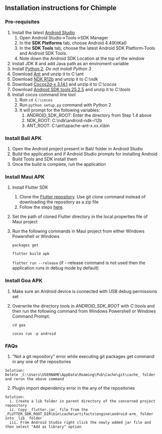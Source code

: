 ## __Installation instructions for Chimple__
### __Pre-requisites__
1. Install the latest [Android Studio](https://developer.android.com/studio)
    1. Open Android Studio->Tools->SDK Manager
    2. In the __SDK Platforms__ tab, choose Android 4.4(KitKat)
    3. In the __SDK Tools__ tab, choose the latest Android SDK Platform-Tools and Android SDK Tools.
    4. Note down the Android SDK Location at the top of the window
  2. Install JDK 8 and add Java path as an enviroment variable
  3. Install [Python 2](https://www.python.org/downloads/release/python-2716/). _Do not install Python 3_
  4. Download [Ant](https://ant.apache.org/bindownload.cgi) and unzip it to C:\ant
  5. Download [NDK R12b](https://dl.google.com/android/repository/android-ndk-r12b-windows-x86_64.zip) and unzip it to _C:\ndk_
  6. Download [Cocos2d-x 3.14.1](https://digitalocean.cocos2d-x.org/Cocos2D-X/cocos2d-x-3.14.1.zip) and unzip it to _C:\cocos_
  7. Download [Android SDK tools 25.2.5](https://dl.google.com/android/repository/tools_r25.2.5-windows.zip) and unzip it to _C:\tools_
  8. Install cocos command line tool
      1. Run `cd C:\cocos`
      2. Run `python setup.py` command with Python 2
      3. It will prompt for the following variables:
          1. ANDROID_SDK_ROOT: Enter the directory from Step 1.4 above
          2. NDK_ROOT: C:\ndk\android-ndk-r12b
          3. ANT_ROOT: C:\ant\apache-ant-x.xx.x\bin

### __Install Bali APK__
  1. Open the Android project present in Bali/ folder in Android Studio
  2. Build the application and if Android Studio prompts for installing Android Build Tools and SDK install them
  3. Once the build is complete, run the application

### __Install Maui APK__
  1. Install Flutter SDK

      1. Clone the [Flutter repository](https://github.com/flutter/flutter.git). Use git clone command instead of        downloading the repository as a zip file     
      2. Follow the steps [here](https://flutter.dev/docs/get-started/install/windows).
  2. Set the path of cloned Flutter directory in the local.properties file of Maui project
  3. Run the following commands in Maui project from either Windows Powershell or Windows 
		
        `packages get`
        
		`flutter build apk`
		
        `flutter run --release` (if --release command is not used then the application runs in debug mode by default)

### __Install Goa APK__
  1. Make sure an Android device is connected with USB debug permissions set
  2. Overwrite the directory _tools_ in _ANDROID_SDK_ROOT_ with _C:\tools_ and then run the following command from Windows Powershell or Windows Command Prompt:
		
        `cd goa`
		
        `cocos run -p android`

### __FAQs__
  1. "Not a git repository" error while executing git packages get command in any one of the repositories
	
    Solution: 
    Delete _C:\Users\USERNAME\AppData\Roaming\Pub\Cache\git\cache_ folder and rerun the above command
  2. Plugin import dependency error in the any of the repositories
	
    Solution:
      i. Create a lib folder in parent directory of the concerned project repository
      ii. Copy _flutter.jar_ file from the _FLUTTER_SDK_ROOT_DIR\bin\cache\artifacts\engine\android-arm_ folder into _lib_ folder
      iii. From Android Studio right click the newly added jar file and then select "Add as library" option